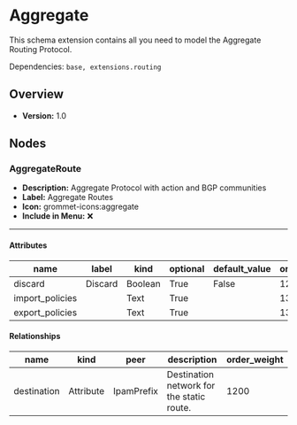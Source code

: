 # Aggregate

This schema extension contains all you need to model the Aggregate Routing Protocol.


Dependencies: `base, extensions.routing`
## Overview
- **Version:** 1.0
## Nodes
### **AggregateRoute**
- **Description:** Aggregate Protocol with action and BGP communities
- **Label:** Aggregate Routes
- **Icon:** grommet-icons:aggregate
- **Include in Menu:** ❌
---
#### Attributes
| name | label | kind | optional | default_value | order_weight |
| ---- | ----- | ---- | -------- | ------------- | ------------ |
| discard | Discard | Boolean | True | False | 1275 |
| import_policies |  | Text | True |  | 1300 |
| export_policies |  | Text | True |  | 1350 |

#### Relationships
| name | kind | peer | description | order_weight |
| ---- | ---- | ---- | ----------- | ------------ |
| destination | Attribute | IpamPrefix | Destination network for the static route. | 1200 |

